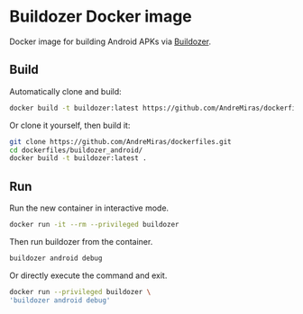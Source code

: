 # Buildozer Docker image

Docker image for building Android APKs via [Buildozer](https://github.com/kivy/buildozer).

## Build
Automatically clone and build:
```sh
docker build -t buildozer:latest https://github.com/AndreMiras/dockerfiles.git#master:buildozer_android
```
Or clone it yourself, then build it:
```sh
git clone https://github.com/AndreMiras/dockerfiles.git
cd dockerfiles/buildozer_android/
docker build -t buildozer:latest .
```

## Run
Run the new container in interactive mode.
```sh
docker run -it --rm --privileged buildozer
```
Then run buildozer from the container.
```sh
buildozer android debug
```

Or directly execute the command and exit.
```sh
docker run --privileged buildozer \
'buildozer android debug'
```
